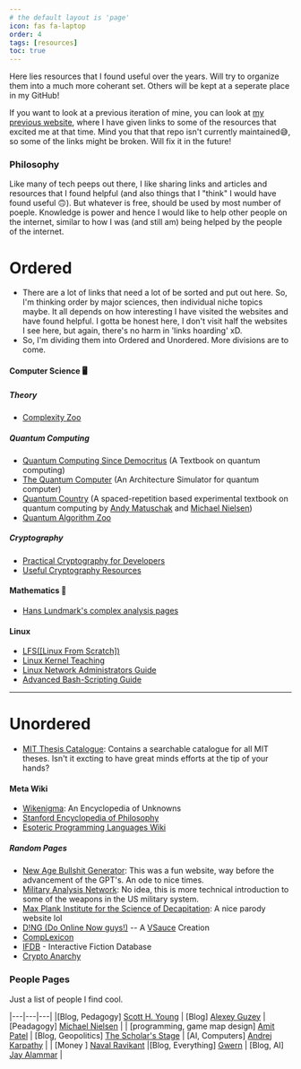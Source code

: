 ```yaml
---
# the default layout is 'page'
icon: fas fa-laptop
order: 4
tags: [resources]
toc: true
---
```


Here lies resources that I found useful over the years. Will try to organize them into a much more coherant set. Others will be kept at a seperate place in my GitHub! <br>

<!-- (TODO: Write an essay on andy's notes on why ['collecting material feels more useful than it usually is'](https://notes.andymatuschak.org/zQm6XAB3XXrXLHzF7gahpJ2)) <br> -->

If you want to look at a previous iteration of mine, you can look at [my previous website](https://sanathnu.github.io/Website-For-Cool-Websites/), where I have given links to some of the resources that excited me at that time. Mind you that that repo isn't currently maintained😅, so some of the links might be broken. Will fix it in the future!

### **Philosophy**

Like many of tech peeps out there, I like sharing links and articles and resources that I found helpful (and also things that I "think" I would have found useful 🙃). But whatever is free, should be used by most number of poeple. Knowledge is power and hence I would like to help other people on the internet, similar to how I was (and still am) being helped by the people of the internet.

# **Ordered**

- There are a lot of links that need a lot of be sorted and put out here. So, I'm thinking order by major sciences, then individual niche topics maybe. It all depends on how interesting I have visited the websites and have found helpful. I gotta be honest here, I don't visit half the websites I see here, but again, there's no harm in 'links hoarding' xD.
- So, I'm dividing them into Ordered and Unordered. More divisions are to come.

#### Computer Science 🖥️
##### Theory
- [Complexity Zoo](https://complexityzoo.net/Complexity_Zoo_Introduction)

##### Quantum Computing
- [Quantum Computing Since Democritus](https://www.scottaaronson.com/democritus/) (A Textbook on quantum computing)
- [The Quantum Computer](https://pyquil-docs.rigetti.com/en/v3.0.0/qvm.html) (An Architecture Simulator for quantum computer)
- [Quantum Country](https://quantum.country/) (A spaced-repetition based experimental textbook on quantum computing by [Andy Matuschak](https://andymatuschak.org/) and [Michael Nielsen](https://michaelnielsen.org/))
- [Quantum Algorithm Zoo](https://quantumalgorithmzoo.org/)

##### Cryptography
- [Practical Cryptography for Developers](https://cryptobook.nakov.com/)
- [Useful Cryptography Resources](https://blog.cryptographyengineering.com/useful-cryptography-resources/)

#### Mathematics 🔢
- [Hans Lundmark's complex analysis pages](https://users.mai.liu.se/hanlu09/complex/)

#### Linux
- [LFS([Linux From Scratch])](https://www.linuxfromscratch.org/lfs/read.html)
- [Linux Kernel Teaching](https://linux-kernel-labs.github.io/refs/heads/master/index.html)
- [Linux Network Administrators Guide](https://tldp.org/LDP/nag2/nag2.pdf)
- [Advanced Bash-Scripting Guide](https://tldp.org/LDP/abs/html/)

---
# **Unordered**
- [MIT Thesis Catalogue](https://dspace.mit.edu/handle/1721.1/7582): Contains a searchable catalogue for all MIT theses. Isn't it excting to have great minds efforts at the tip of your hands?


#### Meta Wiki
- [Wikenigma](https://wikenigma.org.uk/start): An Encyclopedia of Unknowns
- [Stanford Encyclopedia of Philosophy](https://plato.stanford.edu/)
- [Esoteric Programming Languages Wiki](https://esolangs.org/wiki/Main_Page)

##### Random Pages

- [New Age Bullshit Generator](https://sebpearce.com/bullshit/): This was a fun website, way before the advancement of the GPT's. An ode to nice times.
- [Military Analysis Network](https://man.fas.org/index.html): No idea, this is more technical introduction to some of the weapons in the US military system.
- [Max Plank Institute for the Science of Decapitation](https://mpi-sod.github.io/about/): A nice parody website lol
- [D!NG (Do Online Now guys!)](https://dongs2.blogspot.com/p/all-dongs-no-pictures-nor-description.html?m=1) -- A [VSauce](https://www.youtube.com/user/Vsauce) Creation
- [CompLexicon](https://annex.exploratorium.edu/complexity/CompLexicon.html)
- [IFDB](https://ifdb.org/) - Interactive Fiction Database
- [Crypto Anarchy](https://cryptoanarchy.wiki/)


### People Pages

Just a list of people I find cool.

|---|---|---|
|[Blog, Pedagogy] [Scott H. Young](https://www.scotthyoung.com/blog/articles/) | [Blog] [Alexey Guzey](https://guzey.com/) | [Peadagogy] [Michael Nielsen](https://michaelnielsen.org/blog/) |
| [programming, game map design] [Amit Patel](https://amitp.blogspot.com/) | [Blog, Geopolitics] [The Scholar's Stage](https://scholars-stage.org/) | [AI, Computers] [Andrej Karpathy](https://karpathy.ai/) |
| [Money ] [Naval Ravikant](https://nav.al/) |[Blog, Everything] [Gwern](https://gwern.net/) | [Blog, AI] [Jay Alammar](https://jalammar.github.io/) |